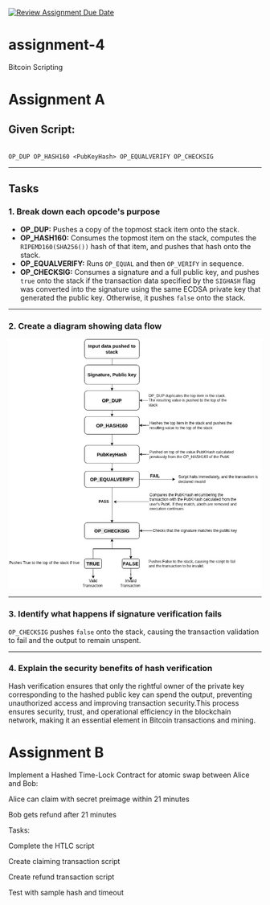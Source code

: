 [![Review Assignment Due Date](https://classroom.github.com/assets/deadline-readme-button-22041afd0340ce965d47ae6ef1cefeee28c7c493a6346c4f15d667ab976d596c.svg)](https://classroom.github.com/a/1neRm4kC)
# assignment-4
Bitcoin Scripting


# Assignment A

## Given Script:

```

OP_DUP OP_HASH160 <PubKeyHash> OP_EQUALVERIFY OP_CHECKSIG
```


---

## Tasks

### 1. Break down each opcode's purpose
- **OP_DUP:** Pushes a copy of the  topmost stack item onto the stack.  
- **OP_HASH160:** Consumes the topmost item on the stack, computes the `RIPEMD160(SHA256())` hash of that item, and pushes that hash onto the stack.  
- **OP_EQUALVERIFY:** Runs `OP_EQUAL` and then `OP_VERIFY` in sequence.  
- **OP_CHECKSIG:** Consumes a signature and a full public key, and pushes `true` onto the stack if the transaction data specified by the `SIGHASH` flag was converted into the signature using the same ECDSA private key that generated the public key. Otherwise, it pushes `false` onto the stack.  

---

### 2. Create a diagram showing data flow

![Data Flow Diagram](./dfd.jpg)

---

### 3. Identify what happens if signature verification fails
`OP_CHECKSIG` pushes `false` onto the stack, causing the transaction validation to fail and the output to remain unspent.

---

### 4. Explain the security benefits of hash verification
Hash verification ensures that only the rightful owner of the private key corresponding to the hashed public key can spend the output, preventing unauthorized access and improving transaction security.This process ensures security, trust, and operational efficiency in the blockchain network, making it an essential element in Bitcoin transactions and mining.




# Assignment B

Implement a Hashed Time-Lock Contract for atomic swap between Alice and Bob:

Alice can claim with secret preimage within 21 minutes

Bob gets refund after 21 minutes

Tasks:

Complete the HTLC script

Create claiming transaction script

Create refund transaction script

Test with sample hash and timeout
